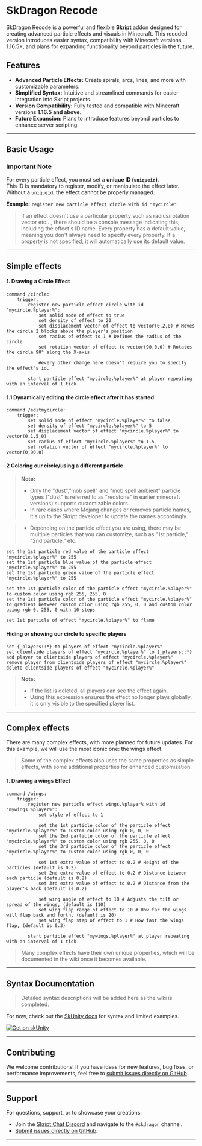 
# SkDragon Recode

SkDragon Recode is a powerful and flexible **[Skript](https://github.com/SkriptLang/Skript)** addon designed for creating advanced particle effects and visuals in Minecraft. This recoded version introduces easier syntax, compatibility with Minecraft versions 1.16.5+, and plans for expanding functionality beyond particles in the future.

## Features

- **Advanced Particle Effects:** Create spirals, arcs, lines, and more with customizable parameters.
- **Simplified Syntax:** Intuitive and streamlined commands for easier integration into Skript projects.
- **Version Compatibility:** Fully tested and compatible with Minecraft versions **1.16.5 and above**.
- **Future Expansion:** Plans to introduce features beyond particles to enhance server scripting.

---

## Basic Usage

### **Important Note**  
For every particle effect, you must set a **unique ID (`uniqueid`)**.  
This ID is mandatory to register, modify, or manipulate the effect later.  
Without a `uniqueid`, the effect cannot be properly managed.  

**Example:** `register new particle effect circle with id "mycircle"`

> If an effect doesn't use a particular property such as radius/rotation vector etc.. , there should be a console message indicating this, including the effect's ID name.
> Every property has a default value, meaning you don't always need to specify every property. If a property is not specified, it will automatically use its default value.

--- 

## Simple effects

#### 1. Drawing a Circle Effect
```skript
command /circle:
    trigger:
        register new particle effect circle with id "mycircle.%player%":
            set solid mode of effect to true
            set density of effect to 20
            set displacement vector of effect to vector(0,2,0) # Moves the circle 2 blocks above the player's position
            set radius of effect to 1 # Defines the radius of the circle
            set rotation vector of effect to vector(90,0,0) # Rotates the circle 90° along the X-axis

            #every other change here doesn't require you to specify the effect's id.

        start particle effect "mycircle.%player%" at player repeating with an interval of 1 tick
```

#### 1.1 Dynamically editing the circle effect after it has started
```skript
command /editmycircle:
    trigger:
        set solid mode of effect "mycircle.%player%" to false
        set density of effect "mycircle.%player%" to 5
        set displacement vector of effect "mycircle.%player%" to vector(0,1.5,0) 
        set radius of effect "mycircle.%player%" to 1.5 
        set rotation vector of effect "mycircle.%player%" to vector(0,90,0) 
```
#### 2 Coloring our circle/using a different particle
> **Note:**  
> - Only the "dust","mob spell" and "mob spell ambient" particle types ("dust" is referred to as "redstone" in earlier minecraft versions) supports customizable colors.
> - In rare cases where Mojang changes or removes particle names, it's up to the Skript developer to update the names accordingly.

> - Depending on the particle effect you are using, there may be multiple particles that you can customize, such as "1st particle," "2nd particle," etc.

```skript
set the 1st particle red value of the particle effect "mycircle.%player%" to 255
set the 1st particle blue value of the particle effect "mycircle.%player%" to 255
set the 1st particle green value of the particle effect "mycircle.%player%" to 255
```

```skript
set the 1st particle color of the particle effect "mycircle.%player%" to custom color using rgb 255, 255, 0
set the 1st particle color of the particle effect "mycircle.%player%" to gradient between custom color using rgb 255, 0, 0 and custom color using rgb 0, 255, 0 with 10 steps
```

```skript
set 1st particle of effect "mycircle.%player%" to flame
```

#### Hiding or showing our circle to specific players
```
set {_players::*} to players of effect "mycircle.%player%"
set clientside players of effect "mycircle.%player%" to {_players::*}
add player to clientside players of effect "mycircle.%player%"
remove player from clientside players of effect "mycircle.%player%"
delete clientside players of effect "mycircle.%player%"
```
> **Note:**  
> - If the list is deleted, all players can see the effect again.  
> - Using this expression ensures the effect no longer plays globally, it is only visible to the specified player list.

---

## Complex effects

There are many complex effects, with more planned for future updates. For this example, we will use the most iconic one: the wings effect.

> Some of the complex effects also uses the same properties as simple effects, with some additional properties for enhanced customization.

#### 1. Drawing a wings Effect
```skript
command /wings:
    trigger:
        register new particle effect wings.%player% with id "mywings.%player%":
            set style of effect to 1 

            set the 1st particle color of the particle effect "mycircle.%player%" to custom color using rgb 0, 0, 0
            set the 2nd particle color of the particle effect "mycircle.%player%" to custom color using rgb 255, 0, 0
            set the 3rd particle color of the particle effect "mycircle.%player%" to custom color using rgb 0, 0, 0

            set 1st extra value of effect to 0.2 # Height of the particles (default is 0.2)
            set 2nd extra value of effect to 0.2 # Distance between each particle (default is 0.2)
            set 3rd extra value of effect to 0.2 # Distance from the player's back (default is 0.2)

            set wing angle of effect to 10 # Adjusts the tilt or spread of the wings, (default is 110)
            set wing flap range of effect to 10 # How far the wings will flap back and forth, (default is 20)
            set wing flap step of effect to 1 # How fast the wings flap, (default is 0.3)

        start particle effect "mywings.%player%" at player repeating with an interval of 1 tick
```

> Many complex effects have their own unique properties, which will be documented in the wiki once it becomes available.


--- 

## Syntax Documentation

> Detailed syntax descriptions will be added here as the wiki is completed.

For now, check out the [SkUnity docs](https://docs.skunity.com/syntax/search/addon:skdragon+) for syntax and limited examples.

[![Get on skUnity](https://docs.skunity.com/skunity/library/Docs/Assets/assets/images/buttons/v1/get_on_docs_3.png)](https://docs.skunity.com/syntax/search/addon:skDragon)

---

## Contributing

We welcome contributions! If you have ideas for new features, bug fixes, or performance improvements, feel free to [submit issues directly on GitHub](https://github.com/Sashie/skDragonRecode/issues).

---

## Support

For questions, support, or to showcase your creations:
- Join the [Skript Chat Discord](https://discord.gg/w6CyYkAWa4) and navigate to the `#skdragon` channel.
- [Submit issues directly on GitHub](https://github.com/Sashie/skDragonRecode/issues).

---

